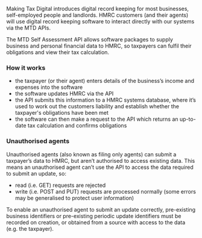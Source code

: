 Making Tax Digital introduces digital record keeping for most businesses, self-employed people and landlords. HMRC customers (and their agents) will use digital record keeping software to interact directly with our systems via the MTD APIs.

The MTD Self Assessment API allows software packages to supply business and personal financial data to HMRC, so taxpayers can fulfil their obligations and view their tax calculation.

### How it works 

* the taxpayer (or their agent) enters details of the business’s income and expenses into the software 
* the software updates HMRC via the API
* the API submits this information to a HMRC systems database, where it’s used to work out the customers liability and establish whether the taxpayer's obligations have been met
* the software can then make a request to the API which returns an up-to-date tax calculation and confirms obligations

### Unauthorised agents 

Unauthorised agents (also known as filing only agents) can submit a taxpayer’s data to HMRC, but aren’t authorised to access existing data. This means an unauthorised agent can’t use the API to access the data required to submit an update, so:
* read (i.e. GET) requests are rejected
* write (i.e. POST and PUT) requests are processed normally (some errors may be generalised to protect user information)

To enable an unauthorised agent to submit an update correctly, pre-existing business identifiers or pre-existing periodic update identifiers must be recorded on creation, or obtained from a source with access to the data (e.g. the taxpayer). 